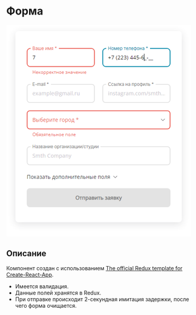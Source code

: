 # Форма

![](form.PNG)

## Описание

Компонент создан с использованием [The official Redux template for Create-React-App](https://github.com/reduxjs/cra-template-redux). 
- Имеется валидация. 
- Данные полей хранятся в Redux. 
- При отправке происходит 2-секундная имитация задержки, после чего форма очищается.

